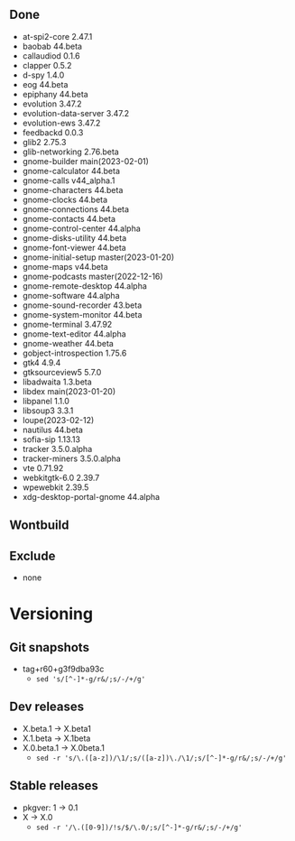 ## Done
- at-spi2-core 2.47.1
- baobab 44.beta
- callaudiod 0.1.6
- clapper 0.5.2
- d-spy 1.4.0
- eog 44.beta
- epiphany 44.beta
- evolution 3.47.2
- evolution-data-server 3.47.2
- evolution-ews 3.47.2
- feedbackd 0.0.3
- glib2 2.75.3
- glib-networking 2.76.beta
- gnome-builder main(2023-02-01)
- gnome-calculator 44.beta
- gnome-calls v44_alpha.1
- gnome-characters 44.beta
- gnome-clocks 44.beta
- gnome-connections 44.beta
- gnome-contacts 44.beta
- gnome-control-center 44.alpha
- gnome-disks-utility 44.beta
- gnome-font-viewer 44.beta
- gnome-initial-setup master(2023-01-20)
- gnome-maps v44.beta
- gnome-podcasts master(2022-12-16)
- gnome-remote-desktop 44.alpha
- gnome-software 44.alpha
- gnome-sound-recorder 43.beta
- gnome-system-monitor 44.beta
- gnome-terminal 3.47.92
- gnome-text-editor 44.alpha
- gnome-weather 44.beta
- gobject-introspection 1.75.6
- gtk4 4.9.4
- gtksourceview5 5.7.0
- libadwaita 1.3.beta
- libdex main(2023-01-20)
- libpanel 1.1.0
- libsoup3 3.3.1
- loupe(2023-02-12)
- nautilus 44.beta
- sofia-sip 1.13.13
- tracker 3.5.0.alpha
- tracker-miners 3.5.0.alpha
- vte 0.71.92
- webkitgtk-6.0 2.39.7
- wpewebkit 2.39.5
- xdg-desktop-portal-gnome 44.alpha

## Wontbuild

## Exclude
- none

# Versioning
## Git snapshots
* tag+r60+g3f9dba93c
  * `sed 's/[^-]*-g/r&/;s/-/+/g'`

## Dev releases
* X.beta.1 -> X.beta1
* X.1.beta -> X.1beta
* X.0.beta.1 -> X.0beta.1
  * `sed -r 's/\.([a-z])/\1/;s/([a-z])\./\1/;s/[^-]*-g/r&/;s/-/+/g'`

## Stable releases
* pkgver: 1 -> 0.1
* X -> X.0
  * `sed -r '/\.([0-9])/!s/$/\.0/;s/[^-]*-g/r&/;s/-/+/g'`